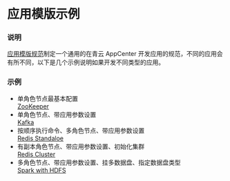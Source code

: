 # 应用模版示例

### 说明
[应用模版规范](../../specifications/specifications.md)制定一个通用的在青云 AppCenter 开发应用的规范，不同的应用会有所不同，以下是几个示例说明如果开发不同类型的应用。

### 示例
* 单角色节点最基本配置 <br>
  [ZooKeeper](zookeeper.md)
* 单角色节点、带应用参数设置 <br>
  [Kafka](kafka.md)
* 按顺序执行命令、多角色节点、带应用参数设置 <br>
  [Redis Standaloe](redis-standalone.md)
* 有副本角色节点、带应用参数设置、初始化集群 <br>
  [Redis Cluster](redis-cluster.md)
* 多角色节点、带应用参数设置、挂多数据盘、指定数据盘类型 <br>
  [Spark with HDFS](spark-hdfs.md)